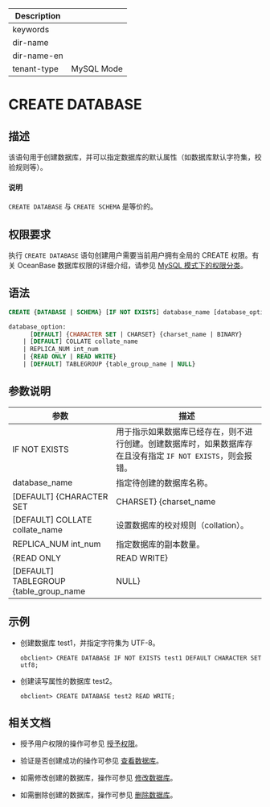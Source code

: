 | Description   |                 |
|---------------|-----------------|
| keywords      |                 |
| dir-name      |                 |
| dir-name-en   |                 |
| tenant-type   | MySQL Mode      |

# CREATE DATABASE

## 描述

该语句用于创建数据库，并可以指定数据库的默认属性（如数据库默认字符集，校验规则等）。

<main id="notice" type='explain'>
  <h4>说明</h4>
  <p><code>CREATE DATABASE</code> 与 <code>CREATE SCHEMA</code> 是等价的。</p>
</main>

## 权限要求

执行 `CREATE DATABASE` 语句创建用户需要当前用户拥有全局的 CREATE 权限。有关 OceanBase 数据库权限的详细介绍，请参见 [MySQL 模式下的权限分类](../../../../../600.manage/500.security-and-permissions/300.access-control/200.user-and-permission/200.permission-of-mysql-mode/100.permission-classification-of-mysql.md)。

## 语法

```sql
CREATE {DATABASE | SCHEMA} [IF NOT EXISTS] database_name [database_option...]

database_option:  
      [DEFAULT] {CHARACTER SET | CHARSET} {charset_name | BINARY} 
    | [DEFAULT] COLLATE collate_name 
    | REPLICA_NUM int_num 
    | {READ ONLY | READ WRITE} 
    | [DEFAULT] TABLEGROUP {table_group_name | NULL}
```

## 参数说明

| 参数   | 描述     |
|-------|-----------|
| IF NOT EXISTS | 用于指示如果数据库已经存在，则不进行创建。创建数据库时，如果数据库存在且没有指定 `IF NOT EXISTS`，则会报错。 |
| database_name | 指定待创建的数据库名称。 |
| \[DEFAULT] {CHARACTER SET | CHARSET} {charset_name | BINARY}  | 设置数据库的字符集（charset）。您可将其设置为指定的字符集名称（如 `utf8`）或二进制字符集（`BINARY`）。 |
| \[DEFAULT] COLLATE collate_name | 设置数据库的校对规则（collation）。 |
| REPLICA_NUM int_num | 指定数据库的副本数量。 |
| {READ ONLY | READ WRITE} | 指定数据库的读写属性。<ul><li>READ ONLY：将数据库设置为只读模式，禁止对数据库进行写操作。</li><li>READ WRITE：将数据库设置为读写模式，允许对数据库进行读写操作。</li></ul> |
| \[DEFAULT] TABLEGROUP {table_group_name | NULL} | 指定数据库的默认表组（tablegroup）。您可将其设置为指定的表组名称或取消数据库默认表组。|

## 示例

* 创建数据库 test1，并指定字符集为 UTF-8。
  
  ```shell
  obclient> CREATE DATABASE IF NOT EXISTS test1 DEFAULT CHARACTER SET utf8;
  ```

* 创建读写属性的数据库 test2。
  
  ```shell
  obclient> CREATE DATABASE test2 READ WRITE;
  ```

## 相关文档

* 授予用户权限的操作可参见 [授予权限](../../../../../600.manage/500.security-and-permissions/300.access-control/200.user-and-permission/200.permission-of-mysql-mode/200.authority-of-mysql-mode.md)。

* 验证是否创建成功的操作可参见 [查看数据库](../../../../../700.reference/300.database-object-management/100.manage-object-of-mysql-mode/100.manage-databases-of-mysql-mode/200.view-a-database-of-mysql-mode.md)。

* 如需修改创建的数据库，操作可参见 [修改数据库](../../../../../700.reference/300.database-object-management/100.manage-object-of-mysql-mode/100.manage-databases-of-mysql-mode/300.modify-a-database-of-mysql-mode.md)。

* 如需删除创建的数据库，操作可参见 [删除数据库](../../../../../700.reference/300.database-object-management/100.manage-object-of-mysql-mode/100.manage-databases-of-mysql-mode/400.delete-a-database-of-mysql-mode.md)。
